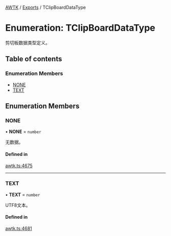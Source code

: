[AWTK](../README.md) / [Exports](../modules.md) / TClipBoardDataType

# Enumeration: TClipBoardDataType

剪切板数据类型定义。

## Table of contents

### Enumeration Members

- [NONE](TClipBoardDataType.md#none)
- [TEXT](TClipBoardDataType.md#text)

## Enumeration Members

### NONE

• **NONE** = `number`

无数据。

#### Defined in

[awtk.ts:4675](https://github.com/zlgopen/awtk-binding/blob/527f1f8/tools/code_gen/js/output/awtk.ts#L4675)

___

### TEXT

• **TEXT** = `number`

UTF8文本。

#### Defined in

[awtk.ts:4681](https://github.com/zlgopen/awtk-binding/blob/527f1f8/tools/code_gen/js/output/awtk.ts#L4681)
